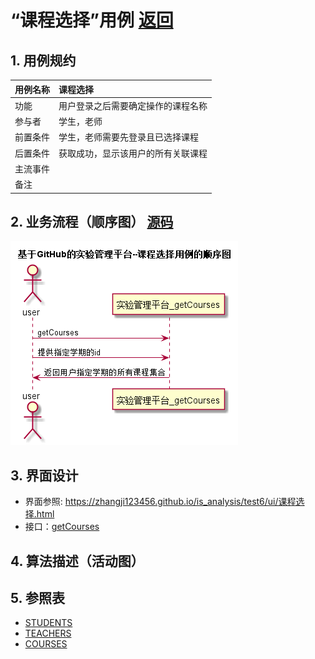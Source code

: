 # “课程选择”用例 [返回](./README.md)
## 1. 用例规约
|用例名称|课程选择|
|-------|:-------------|
|功能|用户登录之后需要确定操作的课程名称|
|参与者|学生，老师|
|前置条件|学生，老师需要先登录且已选择课程|
|后置条件| 获取成功，显示该用户的所有关联课程|
|主流事件| |
|备注| |

## 2. 业务流程（顺序图） [源码](../src/课程选择.puml)
![](../img/课程选择.png) 

## 3. 界面设计
- 界面参照: https://zhangji123456.github.io/is_analysis/test6/ui/课程选择.html
- 接口：[getCourses](../jiekou/getCourses.md)

## 4. 算法描述（活动图）



## 5. 参照表
- [STUDENTS](../数据库设计.md/#STUDENTS)
- [TEACHERS](../数据库设计.md/#TEACHERS)
- [COURSES](../数据库设计.md/#COURSES)

